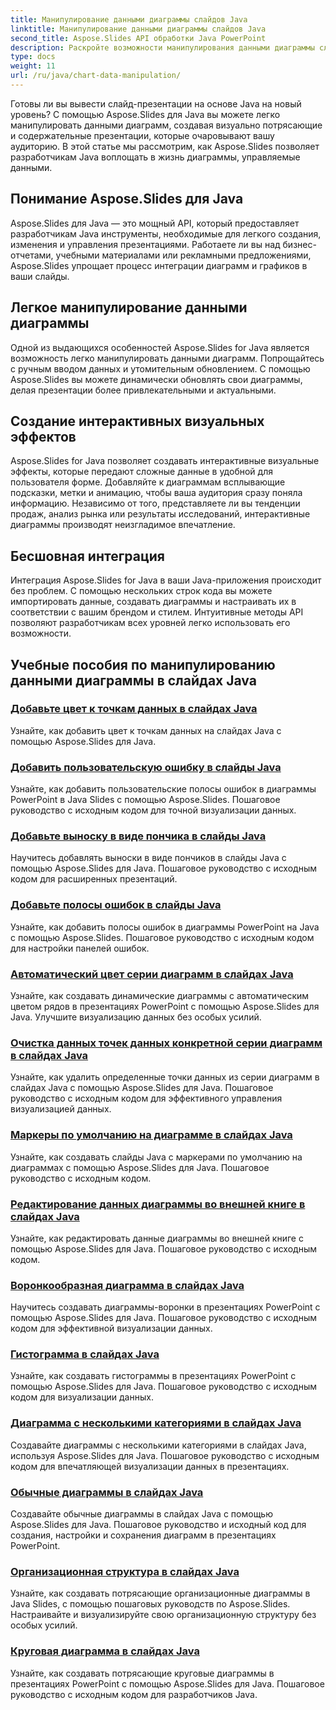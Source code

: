 ```yaml
---
title: Манипулирование данными диаграммы слайдов Java
linktitle: Манипулирование данными диаграммы слайдов Java
second_title: Aspose.Slides API обработки Java PowerPoint
description: Раскройте возможности манипулирования данными диаграммы слайдов Java с помощью Aspose.Slides для Java. Создавайте потрясающие визуальные эффекты и идеи без особых усилий.
type: docs
weight: 11
url: /ru/java/chart-data-manipulation/
---
```

Готовы ли вы вывести слайд-презентации на основе Java на новый уровень? С помощью Aspose.Slides для Java вы можете легко манипулировать данными диаграмм, создавая визуально потрясающие и содержательные презентации, которые очаровывают вашу аудиторию. В этой статье мы рассмотрим, как Aspose.Slides позволяет разработчикам Java воплощать в жизнь диаграммы, управляемые данными.

## Понимание Aspose.Slides для Java

Aspose.Slides для Java — это мощный API, который предоставляет разработчикам Java инструменты, необходимые для легкого создания, изменения и управления презентациями. Работаете ли вы над бизнес-отчетами, учебными материалами или рекламными предложениями, Aspose.Slides упрощает процесс интеграции диаграмм и графиков в ваши слайды.

## Легкое манипулирование данными диаграммы

Одной из выдающихся особенностей Aspose.Slides for Java является возможность легко манипулировать данными диаграмм. Попрощайтесь с ручным вводом данных и утомительным обновлением. С помощью Aspose.Slides вы можете динамически обновлять свои диаграммы, делая презентации более привлекательными и актуальными.

## Создание интерактивных визуальных эффектов

Aspose.Slides for Java позволяет создавать интерактивные визуальные эффекты, которые передают сложные данные в удобной для пользователя форме. Добавляйте к диаграммам всплывающие подсказки, метки и анимацию, чтобы ваша аудитория сразу поняла информацию. Независимо от того, представляете ли вы тенденции продаж, анализ рынка или результаты исследований, интерактивные диаграммы производят неизгладимое впечатление.

## Бесшовная интеграция

Интеграция Aspose.Slides for Java в ваши Java-приложения происходит без проблем. С помощью нескольких строк кода вы можете импортировать данные, создавать диаграммы и настраивать их в соответствии с вашим брендом и стилем. Интуитивные методы API позволяют разработчикам всех уровней легко использовать его возможности.

## Учебные пособия по манипулированию данными диаграммы в слайдах Java
### [Добавьте цвет к точкам данных в слайдах Java](./add-color-data-points-java-slides/)
Узнайте, как добавить цвет к точкам данных на слайдах Java с помощью Aspose.Slides для Java.
### [Добавить пользовательскую ошибку в слайды Java](./add-custom-error-java-slides/)
Узнайте, как добавить пользовательские полосы ошибок в диаграммы PowerPoint в Java Slides с помощью Aspose.Slides. Пошаговое руководство с исходным кодом для точной визуализации данных.
### [Добавьте выноску в виде пончика в слайды Java](./add-doughnut-callout-java-slides/)
Научитесь добавлять выноски в виде пончиков в слайды Java с помощью Aspose.Slides для Java. Пошаговое руководство с исходным кодом для расширенных презентаций.
### [Добавьте полосы ошибок в слайды Java](./add-error-bars-java-slides/)
Узнайте, как добавить полосы ошибок в диаграммы PowerPoint на Java с помощью Aspose.Slides. Пошаговое руководство с исходным кодом для настройки панелей ошибок.
### [Автоматический цвет серии диаграмм в слайдах Java](./automatic-chart-series-color-java-slides/)
Узнайте, как создавать динамические диаграммы с автоматическим цветом рядов в презентациях PowerPoint с помощью Aspose.Slides для Java. Улучшите визуализацию данных без особых усилий.
### [Очистка данных точек данных конкретной серии диаграмм в слайдах Java](./clear-specific-chart-series-data-points-java-slides/)
Узнайте, как удалить определенные точки данных из серии диаграмм в слайдах Java с помощью Aspose.Slides для Java. Пошаговое руководство с исходным кодом для эффективного управления визуализацией данных.
### [Маркеры по умолчанию на диаграмме в слайдах Java](./default-markers-in-chart-java-slides/)
Узнайте, как создавать слайды Java с маркерами по умолчанию на диаграммах с помощью Aspose.Slides для Java. Пошаговое руководство с исходным кодом.
### [Редактирование данных диаграммы во внешней книге в слайдах Java](./edit-chart-data-external-workbook-java-slides/)
Узнайте, как редактировать данные диаграммы во внешней книге с помощью Aspose.Slides для Java. Пошаговое руководство с исходным кодом.
### [Воронкообразная диаграмма в слайдах Java](./funnel-chart-java-slides/)
Научитесь создавать диаграммы-воронки в презентациях PowerPoint с помощью Aspose.Slides для Java. Пошаговое руководство с исходным кодом для эффективной визуализации данных.
### [Гистограмма в слайдах Java](./histogram-chart-java-slides/)
Узнайте, как создавать гистограммы в презентациях PowerPoint с помощью Aspose.Slides для Java. Пошаговое руководство с исходным кодом для визуализации данных.
### [Диаграмма с несколькими категориями в слайдах Java](./multi-category-chart-java-slides/)
Создавайте диаграммы с несколькими категориями в слайдах Java, используя Aspose.Slides для Java. Пошаговое руководство с исходным кодом для впечатляющей визуализации данных в презентациях.
### [Обычные диаграммы в слайдах Java](./normal-charts-java-slides/)
Создавайте обычные диаграммы в слайдах Java с помощью Aspose.Slides для Java. Пошаговое руководство и исходный код для создания, настройки и сохранения диаграмм в презентациях PowerPoint.
### [Организационная структура в слайдах Java](./organization-chart-java-slides/)
Узнайте, как создавать потрясающие организационные диаграммы в Java Slides, с помощью пошаговых руководств по Aspose.Slides. Настраивайте и визуализируйте свою организационную структуру без особых усилий.
### [Круговая диаграмма в слайдах Java](./pie-chart-java-slides/)
Узнайте, как создавать потрясающие круговые диаграммы в презентациях PowerPoint с помощью Aspose.Slides для Java. Пошаговое руководство с исходным кодом для разработчиков Java.